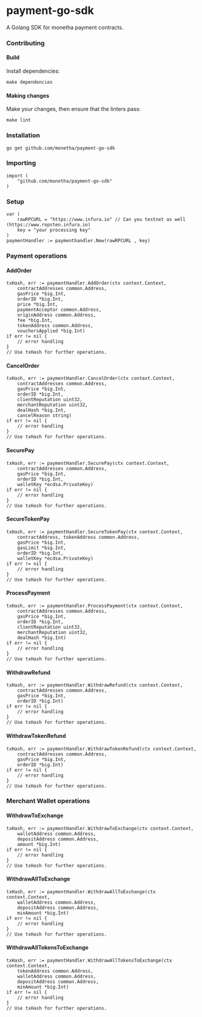 # payment-go-sdk

A Golang SDK for monetha payment contracts.


### Contributing 
	
#### Build

Install dependencies:

    make dependencies

#### Making changes

Make your changes, then ensure that the linters pass:

    make lint	

### Installation

```shell
go get github.com/monetha/payment-go-sdk
```

### Importing

```golang
import (
    "github.com/monetha/payment-go-sdk"
)
```

### Setup

```golang
var (
    rawRPCURL = "https://www.infura.io" // Can you testnet as well (https://www.ropsten.infura.io)
    key = "your processing key"
)
paymentHandler := paymenthandler.New(rawRPCURL , key)
```
### Payment operations

#### AddOrder

```golang
txHash, err := paymentHandler.AddOrder(ctx context.Context,
	contractAddresses common.Address,
	gasPrice *big.Int,
	orderID *big.Int,
	price *big.Int,
	paymentAcceptor common.Address,
	originAddress common.Address,
	fee *big.Int,
	tokenAddress common.Address,
	vouchersApplied *big.Int)
if err != nil {
    // error handling
}
// Use txHash for further operations.
```

#### CancelOrder

```golang
txHash, err := paymentHandler.CancelOrder(ctx context.Context,
	contractAddresses common.Address,
	gasPrice *big.Int,
	orderID *big.Int,
	clientReputation uint32,
	merchantReputation uint32,
	dealHash *big.Int,
	cancelReason string)
if err != nil {
    // error handling
}
// Use txHash for further operations.
```

#### SecurePay

```golang
txHash, err := paymentHandler.SecurePay(ctx context.Context,
	contractAddresses common.Address,
	gasPrice *big.Int,
	orderID *big.Int,
	walletKey *ecdsa.PrivateKey)
if err != nil {
    // error handling
}
// Use txHash for further operations.
```

#### SecureTokenPay

```golang
txHash, err := paymentHandler.SecureTokenPay(ctx context.Context,
	contractAddress, tokenAddress common.Address,
	gasPrice *big.Int,
	gasLimit *big.Int,
	orderID *big.Int,
	walletKey *ecdsa.PrivateKey)
if err != nil {
    // error handling
}
// Use txHash for further operations.
```

#### ProcessPayment

```golang
txHash, err := paymentHandler.ProcessPayment(ctx context.Context,
	contractAddresses common.Address,
	gasPrice *big.Int,
	orderID *big.Int,
	clientReputation uint32,
	merchantReputation uint32,
	dealHash *big.Int)
if err != nil {
    // error handling
}
// Use txHash for further operations.
```

#### WithdrawRefund

```golang
txHash, err := paymentHandler.WithdrawRefund(ctx context.Context,
	contractAddresses common.Address,
	gasPrice *big.Int,
	orderID *big.Int)
if err != nil {
    // error handling
}
// Use txHash for further operations.
```

#### WithdrawTokenRefund

```golang
txHash, err := paymentHandler.WithdrawTokenRefund(ctx context.Context,
	contractAddresses common.Address,
	gasPrice *big.Int,
	orderID *big.Int)
if err != nil {
    // error handling
}
// Use txHash for further operations.
```

### Merchant Wallet operations

#### WithdrawToExchange

```golang
txHash, err := paymentHandler.WithdrawToExchange(ctx context.Context,
	walletAddress common.Address,
	depositAddress common.Address,
	amount *big.Int)
if err != nil {
    // error handling
}
// Use txHash for further operations.
```

#### WithdrawAllToExchange

```golang
txHash, err := paymentHandler.WithdrawAllToExchange(ctx context.Context,
	walletAddress common.Address,
	depositAddress common.Address,
	minAmount *big.Int)
if err != nil {
    // error handling
}
// Use txHash for further operations.
```

#### WithdrawAllTokensToExchange

```golang
txHash, err := paymentHandler.WithdrawAllTokensToExchange(ctx context.Context,
	tokenAddress common.Address,
	walletAddress common.Address,
	depositAddress common.Address,
	minAmount *big.Int)
if err != nil {
    // error handling
}
// Use txHash for further operations.
```


